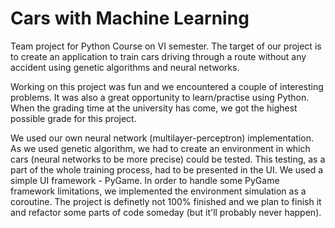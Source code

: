 # Cars with Machine Learning
Team project for Python Course on VI semester. 
The target of our project is to create an application to train cars driving through a route without any accident using genetic algorithms and neural networks.

Working on this project was fun and we encountered a couple of interesting problems. It was also a great opportunity to learn/practise using Python. When the grading time at the university has come, we got the highest possible grade for this project.

We used our own neural network (multilayer-perceptron) implementation.
As we used genetic algorithm, we had to create an environment in which cars (neural networks to be more precise) could be tested.
This testing, as a part of the whole training process, had to be presented in the UI. We used a simple UI framework - PyGame.
In order to handle some PyGame framework limitations, we implemented the environment simulation as a coroutine. 
The project is definetly not 100% finished and we plan to finish it and refactor some parts of code someday (but it'll probably never happen). 
